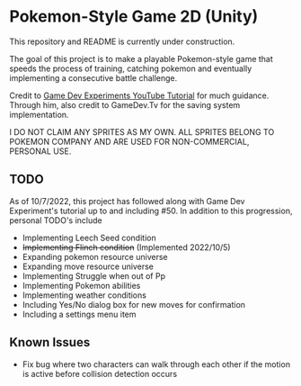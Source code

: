 # Pokemon-Style Game 2D (Unity)

This repository and README is currently under construction.

The goal of this project is to make a playable Pokemon-style game that speeds the process
of training, catching pokemon and eventually implementing a consecutive battle challenge.

Credit to [Game Dev Experiments YouTube Tutorial](https://www.youtube.com/playlist?list=PLLf84Zj7U26kfPQ00JVI2nIoozuPkykDX) for much guidance. Through him, also credit to GameDev.Tv for the saving system implementation.


I DO NOT CLAIM ANY SPRITES AS MY OWN. ALL SPRITES BELONG TO POKEMON COMPANY AND ARE USED FOR NON-COMMERCIAL, PERSONAL USE.

## TODO
As of 10/7/2022, this project has followed along with Game Dev Experiment's tutorial up to and including #50. In addition to this progression, personal TODO's include
* Implementing Leech Seed condition
* ~~Implementing Flinch condition~~ (Implemented 2022/10/5)
* Expanding pokemon resource universe
* Expanding move resource universe
* Implementing Struggle when out of Pp
* Implementing Pokemon abilities
* Implementing weather conditions
* Including Yes/No dialog box for new moves for confirmation
* Including a settings menu item

## Known Issues
* Fix bug where two characters can walk through each other if the motion is active before collision detection occurs
